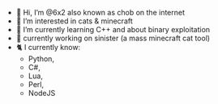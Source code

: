 - 👋 Hi, I’m @6x2 also known as chob on the internet
- 👀 I’m interested in cats & minecraft
- 🌱 I’m currently learning C++ and about binary exploitation
- 🌟 currently working on sinister (a mass minecraft cat tool)
- 🐈 I currently know:
  - Python,
  - C#,
  - Lua,
  - Perl,
  - NodeJS

